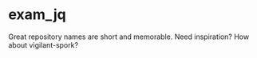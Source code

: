 # exam_jq
Great repository names are short and memorable. Need inspiration? How about vigilant-spork?
